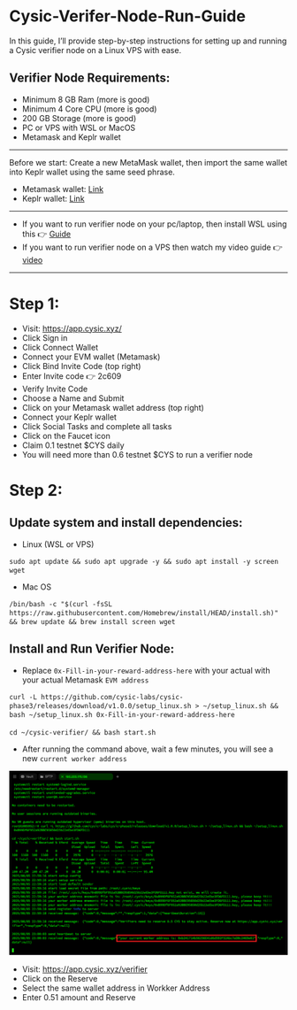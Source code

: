 # Cysic-Verifer-Node-Run-Guide
In this guide, I’ll provide step-by-step instructions for setting up and running a Cysic verifier node on a Linux VPS with ease.

## Verifier Node Requirements:

- Minimum 8 GB Ram (more is good)
- Minimum 4 Core CPU (more is good)
- 200 GB Storage (more is good)
- PC or VPS with WSL or MacOS
- Metamask and Keplr wallet

---

Before we start:
Create a new MetaMask wallet, then import the same wallet into Keplr wallet using the same seed phrase.

- Metamask wallet: [Link](https://metamask.io/download)
- Keplr wallet: [Link](https://www.keplr.app/get)

---

- If you want to run verifier node on your pc/laptop, then install WSL using this 👉 [Guide](https://github.com/CryptoGurujiOG/Install-Ubuntu-on-Windows-using-WSL)
- If you want to run verifier node on a VPS then watch my video guide 👉 [video](https://youtu.be/NK431xjj7yA)

---

# Step 1:

- Visit: https://app.cysic.xyz/
- Click Sign in
- Click Connect Wallet
- Connect your EVM wallet (Metamask)
- Click Bind Invite Code (top right)
- Enter Invite code 👉 2c609
- Verify Invite Code
- Choose a Name and Submit 
- Click on your Metamask wallet address (top right)
- Connect your Keplr wallet
- Click Social Tasks and complete all tasks
- Click on the Faucet icon
- Claim 0.1 testnet $CYS daily
- You will need more than 0.6 testnet $CYS to run a verifier node
  
# Step 2:

## Update system and install dependencies:

- Linux (WSL or VPS)

```
sudo apt update && sudo apt upgrade -y && sudo apt install -y screen wget
```
- Mac OS
```
/bin/bash -c "$(curl -fsSL https://raw.githubusercontent.com/Homebrew/install/HEAD/install.sh)" && brew update && brew install screen wget
```

## Install and Run Verifier Node:

- Replace ```0x-Fill-in-your-reward-address-here``` with your actual with your actual Metamask ```EVM address```

```
curl -L https://github.com/cysic-labs/cysic-phase3/releases/download/v1.0.0/setup_linux.sh > ~/setup_linux.sh && bash ~/setup_linux.sh 0x-Fill-in-your-reward-address-here

cd ~/cysic-verifier/ && bash start.sh
```

- After running the command above, wait a few minutes, you will see a new ```current worker address```

![image alt](https://github.com/CryptoGurujiOG/Cysic-Verifer-Node-Run-Guide/blob/52b99bfa45e136bd6e3a76124c3da129a5844c7d/Screenshot%201.png)

- Visit: https://app.cysic.xyz/verifier
- Click on the Reserve 
- Select the same wallet address in Workker Address
- Enter 0.51 amount and Reserve


